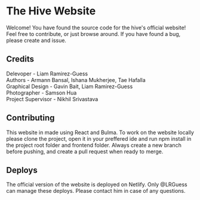 # The Hive Website
Welcome! You have found the source code for the hive's official website! Feel free to contribute, or just browse around. If you have found a bug, please create and issue.

## Credits
Delevoper - Liam Ramirez-Guess <br/>
Authors - Armann Bansal, Ishana Mukherjee, Tae Hafalla <br/>
Graphical Design - Gavin Bait, Liam Ramirez-Guess <br/>
Photographer - Samson Hua <br/>
Project Supervisor - Nikhil Srivastava <br/>

## Contributing
This website in made using React and Bulma. To work on the website locally please clone the project, open it in your preffered ide and run npm install in the project root folder and frontend folder. Always create a new branch before pushing, and create a pull request when ready to merge.

## Deploys
The official version of the website is deployed on Netlify. Only @LRGuess can manage these deploys. Please contact him in case of any questions.
